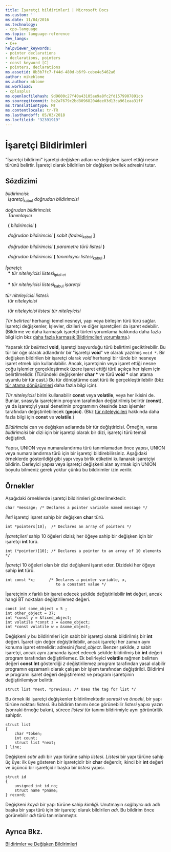 ```yaml
---
title: İşaretçi bildirimleri | Microsoft Docs
ms.custom: ''
ms.date: 11/04/2016
ms.technology:
- cpp-language
ms.topic: language-reference
dev_langs:
- C++
helpviewer_keywords:
- pointer declarations
- declarations, pointers
- const keyword [C]
- pointers, declarations
ms.assetid: 8b3b7fc7-f44d-480d-b6f9-cebe4e5462a6
author: mikeblome
ms.author: mblome
ms.workload:
- cplusplus
ms.openlocfilehash: 9d9600c27f40a43105ae9a8fc2fd1579907891cb
ms.sourcegitcommit: be2a7679c2bd80968204dee03d13ca961eaa31ff
ms.translationtype: MT
ms.contentlocale: tr-TR
ms.lasthandoff: 05/03/2018
ms.locfileid: "32391919"
---
```

# <a name="pointer-declarations"></a>İşaretçi Bildirimleri
"İşaretçi bildirimi" işaretçi değişken adları ve değişken işaret ettiği nesne türünü belirtir. İşaretçi olarak bildirilen bir değişken bellek adresini tutar.  
  
## <a name="syntax"></a>Sözdizimi  
 *bildirimcisi*:  
 &nbsp;&nbsp;*İşaretçi*<sub>kabul</sub> *doğrudan bildirimcisi*  
  
 *doğrudan bildirimcisi*:  
 &nbsp;&nbsp;*Tanımlayıcı*  
  
 &nbsp;&nbsp;**(** *bildirimcisi* **)**  
  
 &nbsp;&nbsp;*doğrudan bildirimcisi* **[** *sabit ifadesi*<sub>kabul</sub> **]**  
  
 &nbsp;&nbsp;*doğrudan bildirimcisi* **(** *parametre türü listesi* **)**  
  
 &nbsp;&nbsp;*doğrudan bildirimcisi* **(** *tanımlayıcı listesi*<sub>kabul</sub> **)**  
  
 *İşaretçi*:  
 &nbsp;&nbsp;**\*** *tür niteleyicisi listesi*<sub>iptal et</sub>  
  
 &nbsp;&nbsp;**\*** *tür niteleyicisi listesi*<sub>kabul</sub> *işaretçi*  
  
 *tür niteleyicisi listesi*:  
 &nbsp;&nbsp;*tür niteleyicisi*  
  
 &nbsp;&nbsp;*tür niteleyicisi listesi* *tür niteleyicisi*  
  
 *Tür belirteci* herhangi temel nesneyi, yapı veya birleşim türü türü sağlar. İşaretçi değişkenler, İşlevler, dizileri ve diğer işaretçileri da işaret edebilir. (Bildirme ve daha karmaşık işaretçi türleri yorumlama hakkında daha fazla bilgi için bkz [daha fazla karmaşık Bildirimcileri yorumlama](../c-language/interpreting-more-complex-declarators.md).)  
  
 Yaparak *tür belirteci* **void**, işaretçi başvurduğu türü belirtimi geciktirebilir. Bu tür bir öğe olarak adlandırılır bir "işaretçi **void**" ve olarak yazılmış `void *`. Bir değişken bildirilen bir işaretçi olarak *void* herhangi bir türde bir nesneye işaret etmek için kullanılabilir. Ancak, işaretçinin veya işaret ettiği nesne çoğu işlemler gerçekleştirmek üzere işaret ettiği türü açıkça her işlem için belirtilmelidir. (Türündeki değişkenler **char \***  ve türü **void \***  olan atama uyumlu bir tür cast.) Bu tür dönüştürme cast türü ile gerçekleştirilebilir (bkz [tür atama dönüşümleri](../c-language/type-cast-conversions.md) daha fazla bilgi için).  
  
 *Tür niteleyicisi* birini kullanabilir **const** veya **volatile**, veya her ikisini de. Bunlar, sırasıyla işaretçinin program tarafından değiştirilmiş belirtir (**const**), ya da işaretçiyi yasal denetimin programının ötesinde bazı işlemler tarafından değiştirilebilecek (**geçici**). (Bkz [tür niteleyicileri](../c-language/type-qualifiers.md) hakkında daha fazla bilgi için **const** ve **volatile**.)  
  
 *Bildirimcisi* can ve değişken adlarında bir tür değiştiricisi. Örneğin, varsa *bildirimcisi* bir dizi için bir işaretçi olarak bir dizi, işaretçi türü temsil değiştirdi.  
  
 Yapısı, UNION veya numaralandırma türü tanımlamadan önce yapısı, UNION veya numaralandırma türü için bir işaretçi bildirebilirsiniz. Aşağıdaki örneklerde gösterildiği gibi yapı veya birlik etiketini kullanarak işaretçiyi bildirin. Derleyici yapısı veya işaretçi değişkeni alan ayırmak için UNION boyutu bilmeniz gerek yoktur çünkü bu bildirimler izin verilir.  
  
## <a name="examples"></a>Örnekler  
 Aşağıdaki örneklerde işaretçi bildirimleri gösterilmektedir.  
  
```  
char *message; /* Declares a pointer variable named message */  
```  
  
 *İleti* işaretçi işaret sahip bir değişken **char** türü.  
  
```  
int *pointers[10];  /* Declares an array of pointers */  
```  
  
 *İşaretçileri* sahip 10 öğeleri dizisi; her öğeye sahip bir değişken için bir işaretçi **int** türü.  
  
```  
int (*pointer)[10]; /* Declares a pointer to an array of 10 elements */  
```  
  
 *İşaretçi* 10 öğeleri olan bir dizi değişkeni işaret eder. Dizideki her öğeye sahip **int** türü.  
  
```  
int const *x;      /* Declares a pointer variable, x,  
                      to a constant value */   
```  
  
 İşaretçinin *x* farklı bir işaret edecek şekilde değiştirilebilir **int** değeri, ancak hangi BT noktaları değiştirilemez değeri.  
  
```  
const int some_object = 5 ;  
int other_object = 37;  
int *const y = &fixed_object;  
int volatile *const z = &some_object;  
int *const volatile w = &some_object;  
```  
  
 Değişkeni *y* bu bildirimleri için sabit bir işaretçi olarak bildirilmiş bir **int** değeri. İşaret için değer değiştirilebilir, ancak işaretçi her zaman aynı konuma işaret etmelidir: adresini *fixed_object*. Benzer şekilde, *z* sabit işaretçi, ancak aynı zamanda işaret edecek şekilde bildirilmiş bir **int** değeri program tarafından değiştirilemez. Ek belirleyici **volatile** rağmen belirten değeri **const Int** gösterdiği *z* değiştirilemez program tarafından yasal olabilir programın eşzamanlı olarak çalışan bir işlem tarafından değiştirildi. Bildirimi *w* programı işaret değeri değiştiremez ve program işaretçinin değiştirilemiyor belirtir.  
  
```  
struct list *next, *previous; /* Uses the tag for list */  
```  
  
 Bu örnek iki işaretçi değişkenler bildirilmektedir *sonraki* ve *önceki*, bir yapı türüne noktası *listesi*. Bu bildirim tanımı önce görünebilir *listesi* yapısı yazın (sonraki örneğe bakın), sürece *listesi* tür tanımı bildirimiyle aynı görünürlük sahiptir.  
  
```  
struct list   
{  
    char *token;  
    int count;  
    struct list *next;  
} line;  
```  
  
 Değişkeni *satır* adlı bir yapı türüne sahip *listesi*. *Listesi* bir yapı türüne sahip üç üye: ilk üye gösteren bir işaretçidir bir **char** değerdir, ikinci bir **int** değeri ve üçüncü bir işaretçidir başka bir *listesi* yapısı.  
  
```  
struct id   
{  
    unsigned int id_no;  
    struct name *pname;  
} record;  
```  
  
 Değişkeni *kaydı* bir yapı türüne sahip *kimliği*. Unutmayın *sağlayıcı adı* adlı başka bir yapı türü için bir işaretçi olarak bildirilen *adı*. Bu bildirim önce görünebilir *adı* türü tanımlanmıştır.  
  
## <a name="see-also"></a>Ayrıca Bkz.  
 [Bildirimler ve Değişken Bildirimleri](../c-language/declarators-and-variable-declarations.md)